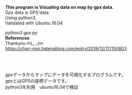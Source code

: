 **This program is Visualing data on map by gpx data.**
<br>
Gpx data is GPS'data.
<br>
Using python3.
<br>
Validated with Ubuntu 16.04
<br>

python3 gpx.py
<br>
**References** 
<br>
Thankyou m(_ _)m 
<br>
https://chari-ngo.hatenablog.com/entry/2018/12/17/150803

<br>
<br>
<br>
gpxデータからマップにデータを可視化するプログラムです。
<br>
gpxとはGPSの座標データです。
<br>
python3を利用　ubuntu16.04で検証

